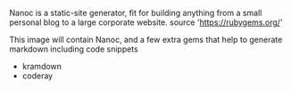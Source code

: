 Nanoc is a static-site generator, fit for building anything from a small personal blog to a large corporate website.
source 'https://rubygems.org/'

This image will contain Nanoc, and a few extra gems that help to generate markdown including code snippets

* kramdown
* coderay
